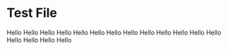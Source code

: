 # Test File
Hello
Hello
Hello
Hello
Hello
Hello
Hello
Hello
Hello
Hello
Hello
Hello
Hello
Hello
Hello
Hello
Hello
